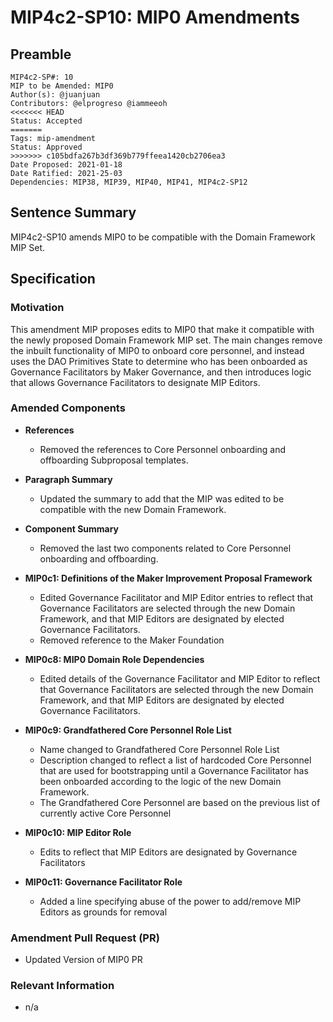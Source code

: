 # MIP4c2-SP10: MIP0 Amendments

## Preamble
```
MIP4c2-SP#: 10
MIP to be Amended: MIP0
Author(s): @juanjuan
Contributors: @elprogreso @iammeeoh
<<<<<<< HEAD
Status: Accepted
=======
Tags: mip-amendment
Status: Approved
>>>>>>> c105bdfa267b3df369b779ffeea1420cb2706ea3
Date Proposed: 2021-01-18
Date Ratified: 2021-25-03
Dependencies: MIP38, MIP39, MIP40, MIP41, MIP4c2-SP12
```

## Sentence Summary

MIP4c2-SP10 amends MIP0 to be compatible with the Domain Framework MIP Set.

## Specification

### Motivation

This amendment MIP proposes edits to MIP0 that make it compatible with the newly proposed Domain Framework MIP set. The main changes remove the inbuilt functionality of MIP0 to onboard core personnel, and instead uses the DAO Primitives State to determine who has been onboarded as Governance Facilitators by Maker Governance, and then introduces logic that allows Governance Facilitators to designate MIP Editors.

### Amended Components

- **References**
    - Removed the references to Core Personnel onboarding and offboarding Subproposal templates.

- **Paragraph Summary**
    - Updated the summary to add that the MIP was edited to be compatible with the new Domain Framework.

- **Component Summary**
    - Removed the last two components related to Core Personnel onboarding and offboarding.

- **MIP0c1: Definitions of the Maker Improvement Proposal Framework**
    - Edited Governance Facilitator and MIP Editor entries to reflect that Governance Facilitators are selected through the new Domain Framework, and that MIP Editors are designated by elected Governance Facilitators.
    - Removed reference to the Maker Foundation

- **MIP0c8: MIP0 Domain Role Dependencies**
    - Edited details of the Governance Facilitator and MIP Editor to reflect that Governance Facilitators are selected through the new Domain Framework, and that MIP Editors are designated by elected Governance Facilitators.

- **MIP0c9: Grandfathered Core Personnel Role List**
    - Name changed to Grandfathered Core Personnel Role List
    - Description changed to reflect a list of hardcoded Core Personnel that are used for bootstrapping until a Governance Facilitator has been onboarded according to the logic of the new Domain Framework.
    - The Grandfathered Core Personnel are based on the previous list of currently active Core Personnel

- **MIP0c10: MIP Editor Role**
    - Edits to reflect that MIP Editors are designated by Governance Facilitators

- **MIP0c11: Governance Facilitator Role**
    - Added a line specifying abuse of the power to add/remove MIP Editors as grounds for removal


### Amendment Pull Request (PR)
   - Updated Version of MIP0 PR

### Relevant Information
   -  n/a

